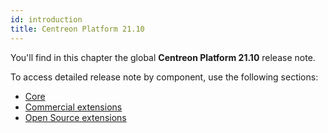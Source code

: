 ```yaml
---
id: introduction
title: Centreon Platform 21.10
---
```


You'll find in this chapter the global **Centreon Platform 21.10** release note.

To access detailed release note by component, use the following sections:

- [Core](centreon-core)
- [Commercial extensions](centreon-commercial-extensions)
- [Open Source extensions](centreon-os-extensions)

